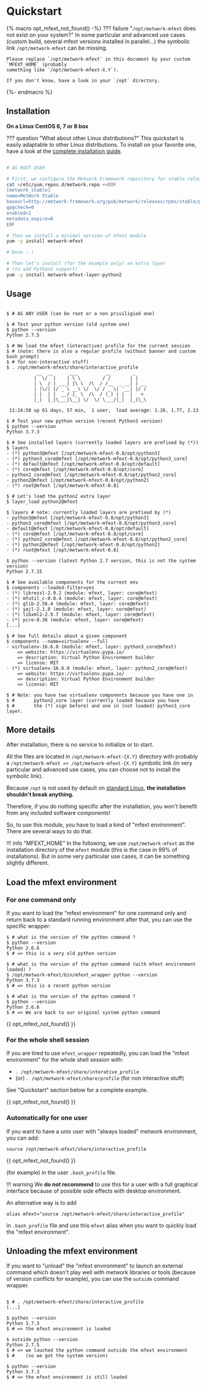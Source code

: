 # Quickstart

{% macro opt_mfext_not_found() -%}
??? failure "`/opt/metwork-mfext` does not exist on your system?"
    In some particular and advanced use cases (custom build, several mfext versions
    installed in parallel...) the symbolic link `/opt/metwork-mfext` can be missing.

    Please replace `/opt/metwork-mfext` in this document by your custom `MFEXT_HOME` (probably
    something like `/opt/metwork-mfext-X.Y`).

    If you don't know, have a look in your `/opt` directory.
{%- endmacro %}

## Installation

**On a Linux CentOS 6, 7 or 8 box**

??? question "What about other Linux distributions?"
    This quickstart is easily adaptable to other Linux distributions. To install
    on your favorite one, have a look at the [complete installation guide]({{installation_guide}}).

```bash

# AS ROOT USER

# First, we configure the Metwork Framework repository for stable releases
cat >/etc/yum.repos.d/metwork.repo <<EOF
[metwork_stable]
name=MetWork Stable
baseurl=http://metwork-framework.org/pub/metwork/releases/rpms/stable/portable/
gpgcheck=0
enabled=1
metadata_expire=0
EOF

# Then we install a minimal version of mfext module
yum -y install metwork-mfext

# Done :-)

# Then let's install (for the example only) an extra layer
# (to add Python2 support)
yum -y install metwork-mfext-layer-python2
```

## Usage

```console

$ # AS ANY USER (can be root or a non priviligied one)

$ # Test your python version (old system one)
$ python --version
Python 2.7.5

$ # We load the mfext (interactive) profile for the current session
$ # (note: there is also a regular profile (without banner and custom bash prompt)
$ # for non-interactive stuff)
$ . /opt/metwork-mfext/share/interactive_profile
           __  __      ___          __        _
          |  \/  |    | \ \        / /       | |
          | \  / | ___| |\ \  /\  / /__  _ __| | __
          | |\/| |/ _ \ __\ \/  \/ / _ \| '__| |/ /
          | |  | |  __/ |_ \  /\  / (_) | |  |   <
          |_|  |_|\___|\__| \/  \/ \___/|_|  |_|\_\

 11:24:50 up 61 days, 57 min,  1 user,  load average: 1.26, 1.77, 2.13

$ # Test your new python version (recent Python3 version)
$ python --version
Python 3.7.3

$ # See installed layers (currently loaded layers are prefixed by (*))
$ layers
- (*) python3@mfext [/opt/metwork-mfext-0.8/opt/python3]
- (*) python3_core@mfext [/opt/metwork-mfext-0.8/opt/python3_core]
- (*) default@mfext [/opt/metwork-mfext-0.8/opt/default]
- (*) core@mfext [/opt/metwork-mfext-0.8/opt/core]
- python2_core@mfext [/opt/metwork-mfext-0.8/opt/python2_core]
- python2@mfext [/opt/metwork-mfext-0.8/opt/python2]
- (*) root@mfext [/opt/metwork-mfext-0.8]

$ # Let's load the python2 extra layer
$ layer_load python2@mfext

$ layers # note: currently loaded layers are prefixed by (*)
- python3@mfext [/opt/metwork-mfext-0.8/opt/python3]
- python3_core@mfext [/opt/metwork-mfext-0.8/opt/python3_core]
- default@mfext [/opt/metwork-mfext-0.8/opt/default]
- (*) core@mfext [/opt/metwork-mfext-0.8/opt/core]
- (*) python2_core@mfext [/opt/metwork-mfext-0.8/opt/python2_core]
- (*) python2@mfext [/opt/metwork-mfext-0.8/opt/python2]
- (*) root@mfext [/opt/metwork-mfext-0.8]

$ python --version (latest Python 2.7 version, this is not the system version)
Python 2.7.15

$ # See available components for the current env
$ components --loaded-filter=yes
- (*) libressl-2.9.2 (module: mfext, layer: core@mfext)
- (*) mfutil_c-0.0.4 (module: mfext, layer: core@mfext)
- (*) glib-2.56.4 (module: mfext, layer: core@mfext)
- (*) yajl-2.1.0 (module: mfext, layer: core@mfext)
- (*) libxml2-2.9.7 (module: mfext, layer: core@mfext)
- (*) pcre-8.36 (module: mfext, layer: core@mfext)
[...]

$ # See full details about a given component
$ components --name=virtualenv --full
- virtualenv-16.6.0 (module: mfext, layer: python3_core@mfext)
    => website: https://virtualenv.pypa.io/
    => description: Virtual Python Environment builder
    => license: MIT
- (*) virtualenv-16.6.0 (module: mfext, layer: python2_core@mfext)
    => website: https://virtualenv.pypa.io/
    => description: Virtual Python Environment builder
    => license: MIT

$ # Note: you have two virtualenv components because you have one in
$ #       python2_core layer (currently loaded because you have
$ #       the (*) sign before) and one in (not loaded) python3_core layer.

```

## More details

After installation, there is no service to initialize or to start.

All the files are located in `/opt/metwork-mfext-{X.Y}` directory with probably
a `/opt/metwork-mfext => /opt/metwork-mfext-{X.Y}` symbolic link (in very particular
and advanced use cases, you can choose not to install the symbolic link).

Because `/opt` is not used by default on [standard Linux](https://en.wikipedia.org/wiki/Filesystem_Hierarchy_Standard), **the installation shouldn't break anything.**

Therefore, if you do nothing specific after the installation, you won't benefit
from any included software components!

So, to use this module, you have to load a kind of "mfext environment". There are several ways to do that.

!!! info "MFEXT_HOME"
    In the following, we use `/opt/metwork-mfext` as the installation directory of the `mfext` module (this is the case in 99% of installations). But in some very particular use cases, it
    can be something slightly different.

## Load the mfext environment

### For one command only

If you want to load the "mfext environment" for one command only and return back to a standard running environment after that, you can use the specific wrapper:

```console
$ # what is the version of the python command ?
$ python --version
Python 2.6.6
$ # => this is a very old python version

$ # what is the version of the python command (with mfext environment loaded) ?
$ /opt/metwork-mfext/bin/mfext_wrapper python --version
Python 3.7.3
$ # => this is a recent python version

$ # what is the version of the python command ?
$ python --version
Python 2.6.6
$ # => We are back to our original system python command
```

{{ opt_mfext_not_found() }}

### For the whole shell session

If you are tired to use `mfext_wrapper` repeatedly, you can load the "mfext environment"
for the whole shell session with:

- `. /opt/metwork-mfext/share/interative_profile`
- (or) `. /opt/metwork-mfext/share/profile` (for non interactive stuff)

See "Quickstart" section below for a complete example.

{{ opt_mfext_not_found() }}

### Automatically for one user

If you want to have a unix user with "always loaded" metwork environment, you can add:

```
source /opt/metwork-mfext/share/interactive_profile
```

{{ opt_mfext_not_found() }}

(for example) in the user `.bash_profile` file.

!!! warning
    We **do not recommend** to use this for a user with a full graphical interface because of possible side effects with desktop environment.

An alternative way is to add

```
alias mfext="source /opt/metwork-mfext/share/interactive_profile"
```

in `.bash_profile` file and use this `mfext` alias when you want to quickly load the "mfext environment".

## Unloading the mfext environment

If you want to "unload" the "mfext environment" to launch an external command which doesn't play well with metwork libraries
or tools (because of version conflicts for example), you can use the `outside` command wrapper.

```console

$ # . /opt/metwork-mfext/share/interactive_profile
[...]

$ python --version
Python 3.7.3
$ # => the mfext environment is loaded

$ outside python --version
Python 2.7.5
$ # => we lauched the python command outside the mfext environment
$ #    (so we got the system version)

$ python --version
Python 3.7.3
$ # => the mfext environment is still loaded
```
